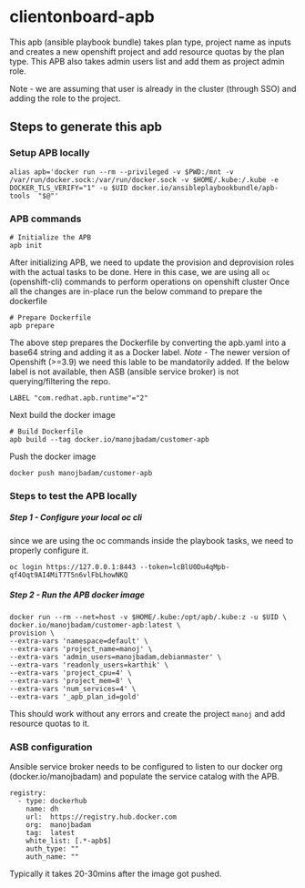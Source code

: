 # clientonboard-apb
This apb (ansible playbook bundle) takes plan type, project name as inputs and creates a new openshift project and add resource quotas by the plan type. 
This APB also takes admin users list and add them as project admin role. 

Note - we are assuming that user is already in the cluster (through SSO) and adding the role to the project. 

## Steps to generate this apb

### Setup APB locally

```
alias apb='docker run --rm --privileged -v $PWD:/mnt -v /var/run/docker.sock:/var/run/docker.sock -v $HOME/.kube:/.kube -e DOCKER_TLS_VERIFY="1" -u $UID docker.io/ansibleplaybookbundle/apb-tools  "$@"'
```

### APB commands
```
# Initialize the APB
apb init
```
After initializing APB, we need to update the provision and deprovision roles with the actual tasks to be done. Here in this case, we are using all `oc` (openshift-cli) commands to perform operations on openshift cluster
Once all the changes are in-place run the below command to prepare the dockerfile
```
# Prepare Dockerfile
apb prepare
```
The above step prepares the Dockerfile by converting the apb.yaml into a base64 string and adding it as a Docker label. 
*Note* - The newer version of Openshift (>=3.9) we need this lable to be mandatorily added. If the below label is not available, then ASB (ansible service broker) is not querying/filtering the repo.
```
LABEL "com.redhat.apb.runtime"="2"
```
Next build the docker image
```
# Build Dockerfile
apb build --tag docker.io/manojbadam/customer-apb
```
Push the docker image
```
docker push manojbadam/customer-apb
```

### Steps to test the APB locally
##### Step 1 - Configure your local oc cli
since we are using the oc commands inside the playbook tasks, we need to properly configure it. 
```
oc login https://127.0.0.1:8443 --token=lcBlU0Du4qMpb-qf4Oqt9AI4MiT7T5n6vlFbLhowNKQ
```
##### Step 2 - Run the APB docker image
```
docker run --rm --net=host -v $HOME/.kube:/opt/apb/.kube:z -u $UID \
docker.io/manojbadam/customer-apb:latest \
provision \
--extra-vars 'namespace=default' \
--extra-vars 'project_name=manoj' \
--extra-vars 'admin_users=manojbadam,debianmaster' \
--extra-vars 'readonly_users=karthik' \
--extra-vars 'project_cpu=4' \
--extra-vars 'project_mem=8' \
--extra-vars 'num_services=4' \
--extra-vars '_apb_plan_id=gold'
```
This should work without any errors and create the project `manoj` and add resource quotas to it. 


### ASB configuration
Ansible service broker needs to be configured to listen to our docker org (docker.io/manojbadam) and populate the service catalog with the APB.
```
registry:
  - type: dockerhub
    name: dh
    url:  https://registry.hub.docker.com
    org:  manojbadam
    tag:  latest
    white_list: [.*-apb$]
    auth_type: ""
    auth_name: ""
```
Typically it takes 20-30mins after the image got pushed. 
